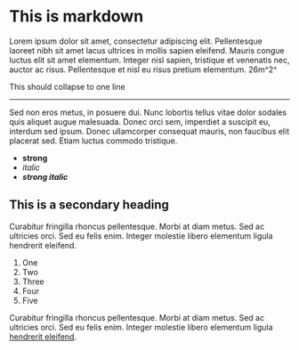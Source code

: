 ﻿# This is markdown

Lorem ipsum dolor sit amet, consectetur adipiscing elit. Pellentesque laoreet nibh sit amet lacus ultrices in mollis sapien eleifend.
Mauris congue luctus elit sit amet elementum. Integer nisl sapien, tristique et venenatis nec, auctor ac risus. Pellentesque et nisl eu risus pretium elementum. 26m^2^

This 
should 
collapse 
to 
one 
line

---

Sed non eros metus, in posuere dui. Nunc lobortis tellus vitae dolor sodales quis aliquet augue malesuada. Donec orci sem, imperdiet a suscipit eu, interdum sed ipsum. Donec ullamcorper consequat mauris, non faucibus elit placerat sed. Etiam luctus commodo tristique.

- **strong**
- *italic*
- ***strong italic***

## This is a secondary heading

Curabitur fringilla rhoncus pellentesque. Morbi at diam metus. Sed ac ultricies orci. Sed eu felis enim. Integer molestie libero elementum ligula hendrerit eleifend.

1. One
2. Two
3. Three
4. Four
5. Five

Curabitur fringilla rhoncus pellentesque. Morbi at diam metus. Sed ac ultricies orci. Sed eu felis enim. Integer molestie libero elementum ligula [hendrerit eleifend](http://www.google.com).